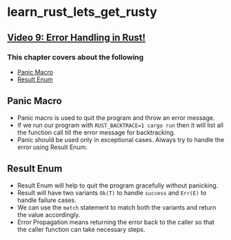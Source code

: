 # learn_rust_lets_get_rusty

## [Video 9: Error Handling in Rust!](https://www.youtube.com/watch?v=wM6o70NAWUI&list=PLai5B987bZ9CoVR-QEIN9foz4QCJ0H2Y8&index=9)

### This chapter covers about the following

- [Panic Macro](#panic-macro)
- [Result Enum](#result-enum)

## Panic Macro

- Panic macro is used to quit the program and throw an error message.
- If we run our program with `RUST_BACKTRACE=1 cargo run` then it will list all the function call till the error message for backtracking.
- Panic should be used only in exceptional cases. Always try to handle the error using Result Enum.

## Result Enum

- Result Enum will help to quit the program gracefully without panicking.
- Result will have two variants `Ok(T)` to handle `success` and `Err(E)` to handle failure cases.
- We can use the `match` statement to match both the variants and return the value accordingly.
- Error Propagation means returning the error back to the caller so that the caller function can take necessary steps.
